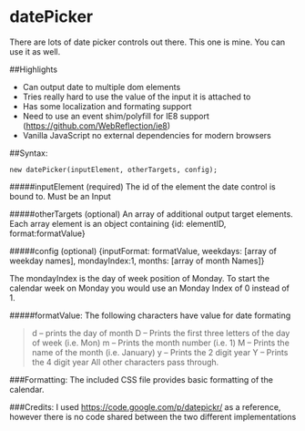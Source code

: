 datePicker
==========

There are lots of date picker controls out there.  This one is mine.  You can use it as well.

##Highlights
* Can output date to multiple dom elements
* Tries really hard to use the value of the input it is attached to
* Has some localization and formating support
* Need to use an event shim/polyfill for IE8 support (https://github.com/WebReflection/ie8)
* Vanilla JavaScript no external dependencies for modern browsers

##Syntax:
```
new datePicker(inputElement, otherTargets, config);
```
 
#####inputElement (required)
The id of the element the date control is bound to.  Must be an Input

#####otherTargets (optional)
An array of additional output target elements.  Each array element is an object containing {id: elementID, format:formatValue} 

#####config (optional)
{inputFormat: formatValue,
 weekdays: [array of weekday names],
 mondayIndex:1, months: [array of month Names]}

The mondayIndex is the day of week position of Monday.  To start the calendar week on Monday you would use an Monday Index of 0 instead of 1.

#####formatValue: 
The following characters have value for date formating
> d – prints the day of month
> D – Prints the first three letters of the day of week (i.e. Mon)
> m – Prints the month number (i.e. 1)
> M – Prints the name of the month (i.e. January)
> y – Prints the 2 digit year
> Y – Prints the 4 digit year
All other characters pass through.

###Formatting: 
The included CSS file provides basic formatting of the calendar.

###Credits:
I used https://code.google.com/p/datepickr/ as a reference, however there is no code shared between the  two different implementations
